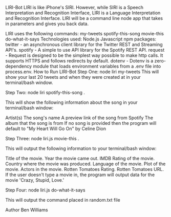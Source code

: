 
LIRI-Bot
LIRI is like iPhone's SIRI. However, while SIRI is a Speech Interpretation and Recognition Interface, LIRI is a Language Interpretation and Recognition Interface. LIRI will be a command line node app that takes in parameters and gives you back data.

LIRI uses the following commands:
my-tweets
spotify-this-song
movie-this
do-what-it-says
Technologies used:
Node.js
Javascript
npm packages:
twitter - an asynchronous client library for the Twitter REST and Streaming API's.
spotify - A simple to use API library for the Spotify REST API.
request - Request is designed to be the simplest way possible to make http calls. It supports HTTPS and follows redirects by default.
dotenv - Dotenv is a zero-dependency module that loads environment variables from a .env file into process.env.
How to Run LIRI-Bot
Step One: node liri my-tweets This will show your last 20 tweets and when they were created at in your terminal/bash window.

Step Two: node liri spotify-this-song <song name here>.

This will show the following information about the song in your terminal/bash window:

Artist(s)
The song's name
A preview link of the song from Spotify
The album that the song is from
If no song is provided then the program will default to "My Heart Will Go On" by Celine Dion

Step Three: node liri.js movie-this <movie name here>.

This will output the following information to your terminal/bash window:

Title of the movie.
Year the movie came out.
IMDB Rating of the movie.
Country where the movie was produced.
Language of the movie.
Plot of the movie.
Actors in the movie.
Rotten Tomatoes Rating.
Rotten Tomatoes URL.
If the user doesn't type a movie in, the program will output data for the movie 'Crazy, Stupid, Love.'

Step Four: node liri.js do-what-it-says

This will output the command placed in random.txt file

Author
Ben Williams
